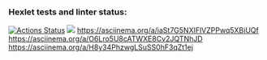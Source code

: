### Hexlet tests and linter status:
[![Actions Status](https://github.com/vodoo13/python-project-49/actions/workflows/hexlet-check.yml/badge.svg)](https://github.com/vodoo13/python-project-49/actions)
<a href="https://codeclimate.com/github/vodoo13/python-project-49/maintainability"><img src="https://api.codeclimate.com/v1/badges/d0e2c19f3bb3dab4096f/maintainability" /></a>
https://asciinema.org/a/iaSt7G5NXIFlVZPPwq5XBiUQf
https://asciinema.org/a/O6Lro5U8cATWXE8Cv2JQTNhJD
https://asciinema.org/a/H8y34PhzwgLSuSS0hF3qZt1ej
